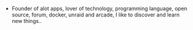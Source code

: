- Founder of alot apps, lover of technology, programming language, open source, forum, docker, unraid and arcade, I like to discover and learn new things..
  <br>



















































































































































































































































































































































































































































































































































































































































































































































































































































































































































































































































































































































































































































































































































































































































































































































































































































































































































































































































































































































































































































































































































































































































































































































































































































































































































































































































































































































































































































































































































































































































































































































































































































































































































































































































































































































































































































































































































































































































































































































































































































































































































































































































































































































































































































































































































































































































































































































































































































































































































































































































































































































































































































































































































































































































































































































































































































































































































































































































































































































































































































































































































































































































































































































































































































































































































































































































































































































































































































































































































































































































































































































































































































































































































































































































































































































































































































































































































































































































































































































